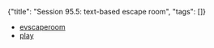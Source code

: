 {"title": "Session 95.5: text-based escape room", "tags": []}

* [evscaperoom](https://griatch.itch.io/evscaperoom)
* [play](https://demo.evennia.com/webclient/])


